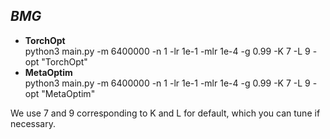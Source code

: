 ## ***BMG***
- **TorchOpt** <br/>
  python3 main.py -m 6400000 -n 1 -lr 1e-1 -mlr 1e-4 -g 0.99 -K 7 -L 9 -opt "TorchOpt"
- **MetaOptim** <br/>
  python3 main.py -m 6400000 -n 1 -lr 1e-1 -mlr 1e-4 -g 0.99 -K 7 -L 9 -opt "MetaOptim"

We use 7 and 9 corresponding to K and L for default, which you can tune if necessary.